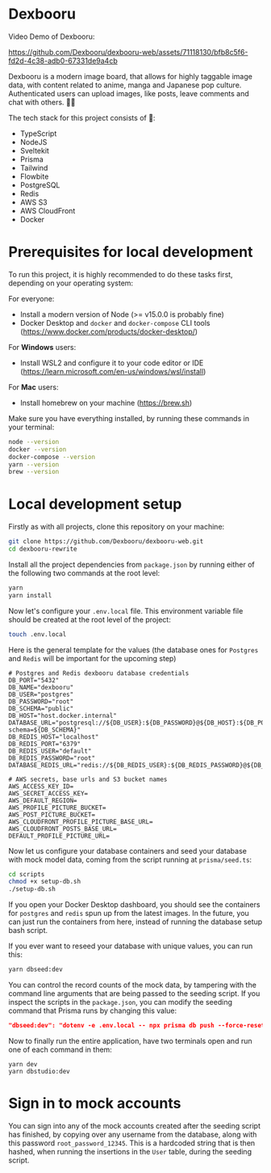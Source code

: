 # Dexbooru

Video Demo of Dexbooru:

https://github.com/Dexbooru/dexbooru-web/assets/71118130/bfb8c5f6-fd2d-4c38-adb0-67331de9a4cb


Dexbooru is a modern image board, that allows for highly taggable image data, with content related to anime, manga and Japanese pop culture. Authenticated users can upload images, like posts, leave comments and chat with others. 🚀🤖

The tech stack for this project consists of 🍔:
- TypeScript
- NodeJS
- Sveltekit
- Prisma
- Tailwind
- Flowbite
- PostgreSQL
- Redis
- AWS S3
- AWS CloudFront
- Docker

# Prerequisites for local development
To run this project, it is highly recommended to do these tasks first, depending on your operating system:

For everyone:
- Install a modern version of Node (>= v15.0.0 is probably fine)
- Docker Desktop and `docker` and `docker-compose` CLI tools (https://www.docker.com/products/docker-desktop/)

For **Windows** users:
- Install WSL2 and configure it to your code editor or IDE (https://learn.microsoft.com/en-us/windows/wsl/install)

For **Mac** users:
- Install homebrew on your machine (https://brew.sh)

Make sure you have everything installed, by running these commands in your terminal:
```bash
node --version
docker --version
docker-compose --version
yarn --version
brew --version
```

# Local development setup
Firstly as with all projects, clone this repository on your machine:
```bash
git clone https://github.com/Dexbooru/dexbooru-web.git
cd dexbooru-rewrite
```

Install all the project dependencies from `package.json` by running either of the following two commands at the root level:
```bash
yarn
yarn install
```

Now let's configure your `.env.local` file. This environment variable file should be created at the root level of the project:
```bash
touch .env.local
```

Here is the general template for the values (the database ones for `Postgres` and `Redis` will be important for the upcoming step)
```
# Postgres and Redis dexbooru database credentials
DB_PORT="5432"
DB_NAME="dexbooru"
DB_USER="postgres"
DB_PASSWORD="root"
DB_SCHEMA="public"
DB_HOST="host.docker.internal"
DATABASE_URL="postgresql://${DB_USER}:${DB_PASSWORD}@${DB_HOST}:${DB_PORT}/${DB_NAME}?schema=${DB_SCHEMA}"
DB_REDIS_HOST="localhost"
DB_REDIS_PORT="6379"
DB_REDIS_USER="default"
DB_REDIS_PASSWORD="root"
DATABASE_REDIS_URL="redis://${DB_REDIS_USER}:${DB_REDIS_PASSWORD}@${DB_REDIS_HOST}:${DB_REDIS_PORT}"

# AWS secrets, base urls and S3 bucket names
AWS_ACCESS_KEY_ID=
AWS_SECRET_ACCESS_KEY=
AWS_DEFAULT_REGION=
AWS_PROFILE_PICTURE_BUCKET=
AWS_POST_PICTURE_BUCKET=
AWS_CLOUDFRONT_PROFILE_PICTURE_BASE_URL=
AWS_CLOUDFRONT_POSTS_BASE_URL=
DEFAULT_PROFILE_PICTURE_URL=
```

Now let us configure your database containers and seed your database with mock model data, coming from the script running at `prisma/seed.ts`:
```bash
cd scripts
chmod +x setup-db.sh
./setup-db.sh                                                                         
```

If you open your Docker Desktop dashboard, you should see the containers for `postgres` and `redis` spun up from the latest images. In the future, you can just run the containers from here, instead of running the database setup bash script. 

If you ever want to reseed your database with unique values, you can run this:
```bash
yarn dbseed:dev
```

You can control the record counts of the mock data, by tampering with the command line arguments that are being passed to the seeding script. If you inspect  the scripts in the `package.json`, you can modify the seeding command that Prisma runs by changing this value:
```json
"dbseed:dev": "dotenv -e .env.local -- npx prisma db push --force-reset && npx prisma db seed -- --seed 69420 --user-count 20 --post-count 100 --tag-count 500 --artist-count 250 --comment-count 20000",
```

Now to finally run the entire application, have two terminals open and run one of each command in them:
```
yarn dev
yarn dbstudio:dev
```

# Sign in to mock accounts
You can sign into any of the mock accounts created after the seeding script has finished, by copying over any username from the database, along with this password `root_password_12345`.
This is a hardcoded string that is then hashed, when running the insertions in the `User` table, during the seeding script.
